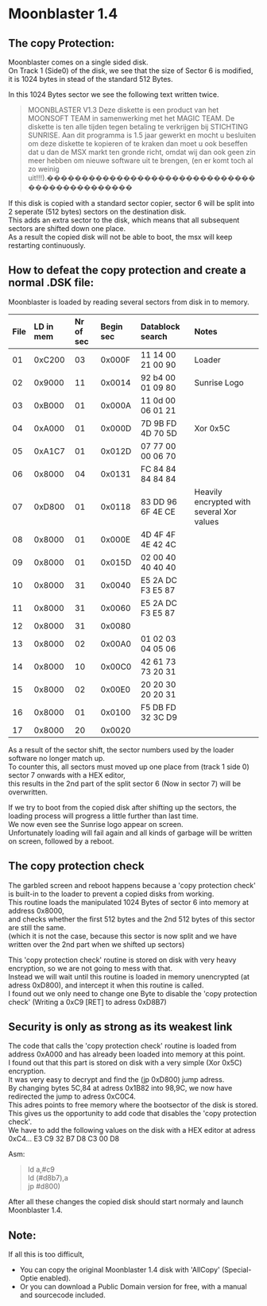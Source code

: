 # Moonblaster 1.4

## The copy Protection:

Moonblaster comes on a single sided disk.  
On Track 1 (Side0) of the disk, we see that the size of Sector 6 is modified, it is 1024 bytes in stead of the standard 512 Bytes.  

In this 1024 Bytes sector we see the following text written twice.  

> MOONBLASTER V1.3   Deze diskette is een product van het MOONSOFT TEAM in samenwerking met het MAGIC TEAM. De diskette is ten alle tijden tegen betaling te verkrijgen bij STICHTING SUNRISE. Aan dit programma is 1.5 jaar gewerkt en mocht u besluiten om deze diskette te kopieren of te kraken dan moet u ook beseffen dat u dan de MSX markt ten gronde richt, omdat wij dan ook geen zin meer hebben om nieuwe software uit te brengen, (en er komt toch al zo weinig uit!!!).���������������������������������������������  

If this disk is copied with a standard sector copier, sector 6 will be split into 2 seperate (512 bytes) sectors on the destination disk.  
This adds an extra sector to the disk, which means that all subsequent sectors are shifted down one place.  
As a result the copied disk will not be able to boot, the msx will keep restarting continuously.


## How to defeat the copy protection and create a normal .DSK file:

Moonblaster is loaded by reading several sectors from disk in to memory.

|File|LD in mem|Nr of sec|Begin sec|Datablock search|Notes|
| :------------ | :------------ | :------------ | :------------ | :------------ | :------------ |
|01|0xC200|03|0x000F|11 14 00 21 00 90|Loader
|02|	0x9000|11|0x0014|92 b4 00 01 09 80|Sunrise Logo|
|03|0xB000|01|0x000A|11 0d 00 06 01 21||
|04|0xA000|01|0x000D|7D 9B FD 4D 70 5D|Xor 0x5C|
|05|0xA1C7|01|0x012D|07 77 00 00 06 70||
|06|0x8000|04|0x0131|FC 84 84 84 84 84||
|07|0xD800|01|0x0118|83 DD 96 6F 4E CE|Heavily encrypted with several Xor values|
|08|0x8000|01|0x000E|4D 4F 4F 4E 42 4C||
|09|0x8000|01|0x015D|02 00 40 40 40 40||
|10|0x8000|31|0x0040|E5 2A DC F3 E5 87||
|11|0x8000|31|0x0060|E5 2A DC F3 E5 87||
|12|0x8000|31|0x0080|||
|13|0x8000|02|0x00A0|01 02 03 04 05 06||
|14|0x8000|10|0x00C0|42 61 73 73 20 31||
|15|0x8000|02|0x00E0|20 20 30 20 20 31||
|16|0x8000|01|0x0100|F5 DB FD 32 3C D9||
|17|0x8000|20|0x0020|||


As a result of the sector shift, the sector numbers used by the loader software no longer match up.  
To counter this, all sectors must moved up one place from (track 1 side 0) sector 7 onwards with a HEX editor,  
this results in the 2nd part of the split sector 6 (Now in sector 7) will be overwritten.  


If we try to boot from the copied disk after shifting up the sectors, the loading process will progress a little further than last time.  
We now even see the Sunrise logo appear on screen.  
Unfortunately loading will fail again and all kinds of garbage will be written on screen, followed by a reboot.  


## The copy protection check
The garbled screen and reboot happens because a 'copy protection check' is built-in to the loader to prevent a copied disks from working.  
This routine loads the manipulated 1024 Bytes of sector 6 into memory at address 0x8000,  
and checks whether the first 512 bytes and the 2nd 512 bytes of this sector are still the same.  
(which it is not the case, because this sector is now split and we have written over the 2nd part when we shifted up sectors)  


This 'copy protection check' routine is stored on disk with very heavy encryption, so we are not going to mess with that.  
Instead we will wait until this routine is loaded in memory unencrypted (at adress 0xD800), and intercept it when this routine is called.  
I found out we only need to change one Byte to disable the 'copy protection check' (Writing a 0xC9 [RET] to adress 0xD8B7)  


## Security is only as strong as its weakest link

The code that calls the 'copy protection check' routine is loaded from address 0xA000 and has already been loaded into memory at this point.  
I found out that this part is stored on disk with a very simple (Xor 0x5C) encryption.  
It was very easy to decrypt and find the (jp 0xD800) jump adress.  
By changing bytes 5C,84 at adress 0x1B82 into 98,9C, we now have redirected the jump to adress 0xC0C4.  
This adres points to free memory where the bootsector of the disk is stored.  
This gives us the opportunity to add code that disables the 'copy protection check'.  
We have to add the following values on the disk with a HEX editor at adress 0xC4... E3 C9 32 B7 D8 C3 00 D8  

Asm:
>ld a,#c9  
>ld (#d8b7),a  
>jp #d800)  


After all these changes the copied disk should start normaly and launch Moonblaster 1.4.  


## Note:
If all this is too difficult, 
- You can copy the original Moonblaster 1.4 disk with 'AllCopy' (Special-Optie enabled).  
- Or you can download a Public Domain version for free, with a manual and sourcecode included.  